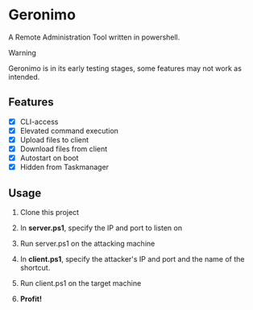 # Geronimo
A Remote Administration Tool written in powershell.

> [!WARNING]
> Geronimo is in its early testing stages, some features may not work as intended.

## Features
- [x] CLI-access
- [x] Elevated command execution
- [x] Upload files to client
- [x] Download files from client
- [x] Autostart on boot
- [x] Hidden from Taskmanager

## Usage
1. Clone this project

2. In **server.ps1**, specify the IP and port to listen on
3. Run server.ps1 on the attacking machine

4. In **client.ps1**, specify the attacker's IP and port and the name of the shortcut.
5. Run client.ps1 on the target machine
6. **Profit!**
